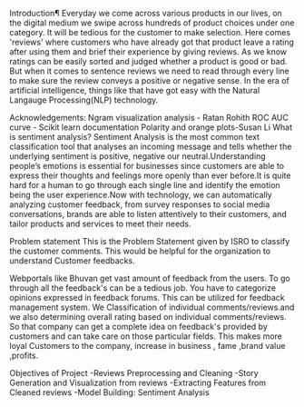 Introduction¶
Everyday we come across various products in our lives, on the digital medium we swipe across hundreds of product choices under one category. It will be tedious for the customer to make selection. Here comes 'reviews' where customers who have already got that product leave a rating after using them and brief their experience by giving reviews. As we know ratings can be easily sorted and judged whether a product is good or bad. But when it comes to sentence reviews we need to read through every line to make sure the review conveys a positive or negative sense. In the era of artificial intelligence, things like that have got easy with the Natural Langauge Processing(NLP) technology.

Acknowledgements:
Ngram visualization analysis - Ratan Rohith
ROC AUC curve - Scikit learn documentation
Polarity and orange plots-Susan Li
What is sentiment analysis?
Sentiment Analysis is the most common text classification tool that analyses an incoming message and tells whether the underlying sentiment is positive, negative our neutral.Understanding people’s emotions is essential for businesses since customers are able to express their thoughts and feelings more openly than ever before.It is quite hard for a human to go through each single line and identify the emotion being the user experience.Now with technology, we can automatically analyzing customer feedback, from survey responses to social media conversations, brands are able to listen attentively to their customers, and tailor products and services to meet their needs.

Problem statement
This is the Problem Statement given by ISRO to classify the customer comments. This would be helpful for the organization to understand Customer feedbacks.

Webportals like Bhuvan get vast amount of feedback from the users. To go through all the feedback's can be a tedious job. You have to categorize opinions expressed in feedback forums. This can be utilized for feedback management system. We Classification of individual comments/reviews.and we also determining overall rating based on individual comments/reviews. So that company can get a complete idea on feedback's provided by customers and can take care on those particular fields. This makes more loyal Customers to the company, increase in business , fame ,brand value ,profits.

Objectives of Project
-Reviews Preprocessing and Cleaning
-Story Generation and Visualization from reviews
-Extracting Features from Cleaned reviews
-Model Building: Sentiment Analysis
